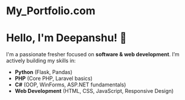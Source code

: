 # My_Portfolio.com
# Hello, I'm Deepanshu! 👋

I'm a passionate fresher focused on **software & web development**. I’m actively building my skills in:

- **Python** (Flask, Pandas)
- **PHP** (Core PHP, Laravel basics)
- **C#** (OOP, WinForms, ASP.NET fundamentals)
- **Web Development** (HTML, CSS, JavaScript, Responsive Design)
